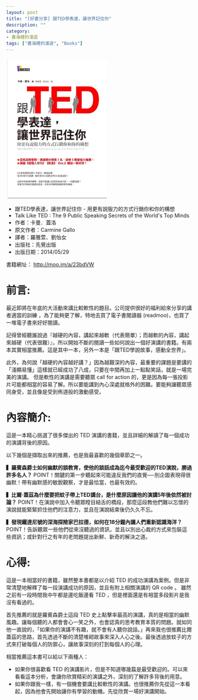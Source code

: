 ```yaml
---
layout: post
title: "[好書分享] 跟TED學表達，讓世界記住你"
description: ""
category: 
- 書海裡的漫遊
tags: ["書海裡的漫遊", "Books"]
---
```


![](../images/2018/ted1.png)

- 跟TED學表達，讓世界記住你 - 用更有說服力的方式行銷你和你的構想
- Talk Like TED : The 9 Public Speaking Secrets of the World's Top Minds
- 作者：卡曼．蓋洛  
- 原文作者：Carmine Gallo  
- 譯者：羅雅萱、劉怡女 
- 出版社：先覺出版
- 出版日期：2014/05/29

書籍網址：  http://moo.im/a/23bdVW

# 前言:

最近即將在年底的大活動來講比較軟性的題目。公司提供很好的福利給來分享的講者適當的訓練 ，為了能夠更了解，特地去買了電子書閱讀器 (readmoo)，也買了一堆電子書來好好閱讀。

記得曾經聽誰說過『越硬的內容，講起來越軟（代表簡單）；而越軟的內容，講起來越硬（代表很難）』，所以開始不斷的閱讀一些如何說出一個好演講的書籍。有兩本其實相當推薦。這是其中一本，另外一本是「跟TED學說故事，感動全世界」。 

此外，為何說「越硬的內容越好講？」因為越艱深的內容，最重要的課題是要講的「淺顯易懂」這樣就已經成功了八成，只要在中間再加上一點點笑話，就是一場完美的演講。 但是軟性的演講是需要聽眾 call for action 的，更是因為每一張投影片可能都相當的容易了解。所以要能講到內心深處就格外的困難。要能夠讓聽眾感同身受，並且像是受到佈道般的激動感受。



# 內容簡介:

這是一本精心挑選了很多傑出的 TED 演講的書籍，並且詳細的解讀了每一個成功的演講背後的原因。

以下幾個是擷取出來的推薦，也是我最喜歡的幾個章節之一。

**▍羅賓森爵士如何幽默的談教育，使他的談話成為迄今最受歡迎的TED演說，勝過許多名人？**
POINT！關鍵的第一步聽起來可能違反我們的直覺──別企圖表現得很幽默！帶有幽默感的敏銳觀察，才是最恰當，也最有效的。

**▍比爾‧蓋茲為什麼要把蚊子帶上TED講台，是什麼原因讓他的演講5年後依然被討論？**
POINT！在演說中加入令聽眾瞠目結舌的橋段，那麼這段教他們難以忘懷的演說就能緊緊抓住他們的注意力，並且在演說結束後仍久久不忘。

**▍發現鐵達尼號的深海探險家巴拉德，如何在18分鐘內讓人們重新認識海洋？**
POINT！告訴聽眾一些他們從來沒聽過的資訊，並且以別出心裁的方式來包裝這些資訊；或針對行之有年的老問題提出新鮮、新奇的解決之道。



# 心得:

這是一本相當好的書籍，雖然整本書都是以介紹 TED 的成功演講為案例。但是非常清楚地解釋了每一段演講成功的原因，並且有附上相關演講的  QR code 。 雖然之前有一段時間我中午都是邊吃飯邊看 TED ，但是裡面還是有相當多段影片是我沒有看過的。 

首先推薦的就是羅賓森爵士這段 TED 史上點擊率最高的演講，真的是相當的幽默風趣。讓每個聽的人都會會心一笑之外，也會認真的思考教育本質的問題。就如同他一直說的，「如果你的演講不有趣，就不會有人聽你說話。」再來我也很推薦比爾蓋茲的思路，首先透過不斷的清楚堆砌故事來深入人心之後。最後透過放蚊子的方式來打破每個人的防禦心，讓故事深刻的打到每個人的心理。

相當推薦這本書可以給以下兩種人：

- 如果你很喜歡看 TED 的演講影片，但是不知道哪幾篇是最受歡迎的。可以來看看這本分析，會讓你欣賞精彩的演講之外，深刻的了解許多背後的用意。
- 如果你跟我一樣，有一個機會要講比較軟性的演講。也很推薦你先從這一本看起，因為他會先開始讓你有學習的動機。先從欣賞一場好演講開始。

